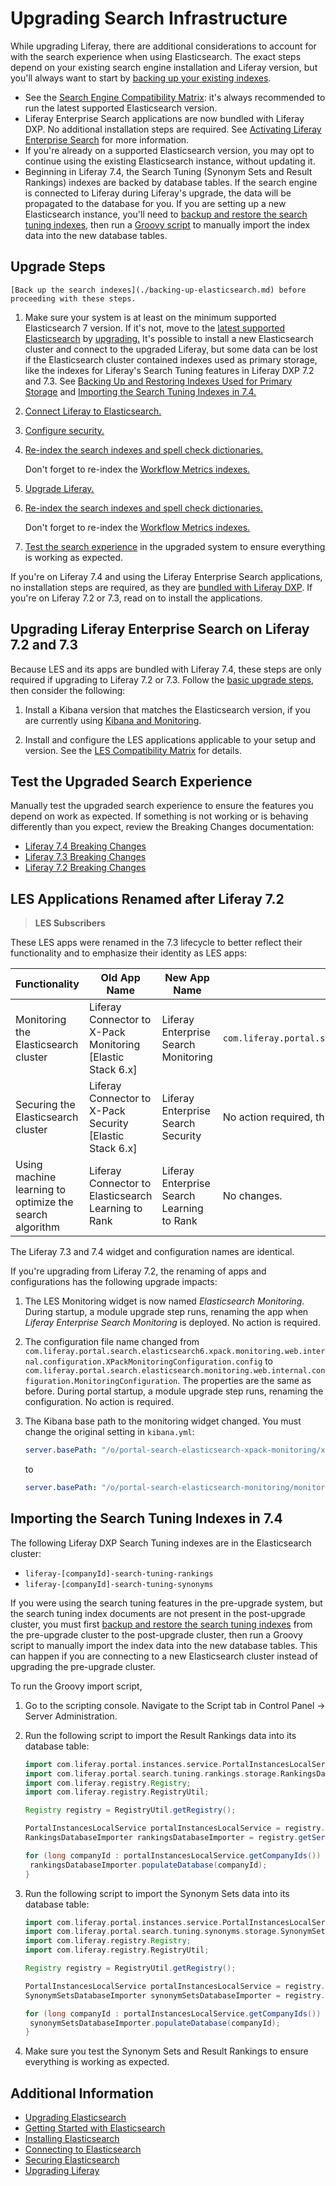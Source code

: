# Upgrading Search Infrastructure

While upgrading Liferay, there are additional considerations to account for with the search experience when using Elasticsearch. The exact steps depend on your existing search engine installation and Liferay version, but you'll always want to start by [backing up your existing indexes](./backing-up-elasticsearch.md).

* See the [Search Engine Compatibility Matrix](https://help.liferay.com/hc/en-us/articles/360016511651): it's always recommended to run the latest supported Elasticsearch version.
* Liferay Enterprise Search applications are now bundled with Liferay DXP. No additional installation steps are required. See [Activating Liferay Enterprise Search](../../../liferay-enterprise-search/activating-liferay-enterprise-search.md) for more information.
* If you're already on a supported Elasticsearch version, you may opt to continue using the existing Elasticsearch instance, without updating it.
* Beginning in Liferay 7.4, the Search Tuning (Synonym Sets and Result Rankings) indexes are backed by database tables. If the search engine is connected to Liferay during Liferay's upgrade, the data will be propagated to the database for you. If you are setting up a new Elasticsearch instance, you'll need to [backup and restore the search tuning indexes](./backing-up-elasticsearch.md), then run a [Groovy script](#importing-the-search-tuning-indexes-in-7-4) to manually import the index data into the new database tables.

## Upgrade Steps

```{important}
[Back up the search indexes](./backing-up-elasticsearch.md) before proceeding with these steps.
```

1. Make sure your system is at least on the minimum supported Elasticsearch 7 version. If it's not, move to the [latest supported Elasticsearch](https://help.liferay.com/hc/en-us/articles/360016511651) by [upgrading.](upgrading-to-elasticsearch-7.md) It's possible to install a new Elasticsearch cluster and connect to the upgraded Liferay, but some data can be lost if the Elasticsearch cluster contained indexes used as primary storage, like the indexes for Liferay's Search Tuning features in Liferay DXP 7.2 and 7.3. See [Backing Up and Restoring Indexes Used for Primary Storage](backing-up-elasticsearch.md#backing-up-and-restoring-indexes-used-for-primary-storage) and [Importing the Search Tuning Indexes in 7.4.](#importing-the-search-tuning-indexes-in-7-4)

1. [Connect Liferay to Elasticsearch.](../connecting-to-elasticsearch.md)

1. [Configure security.](../securing-elasticsearch.md)

1. [Re-index the search indexes and spell check dictionaries.](../../../../installation-and-upgrades/upgrading-liferay/upgrade-basics/post-upgrade-considerations.md)

   Don't forget to re-index the [Workflow Metrics indexes.](../../../../process-automation/workflow/using-workflows/using-workflow-metrics.md#re-indexing-workflow-metrics)

1. [Upgrade Liferay.](../../../../installation-and-upgrades/upgrading-liferay/upgrade-basics/upgrade-overview.md)

1. [Re-index the search indexes and spell check dictionaries.](../../../../installation-and-upgrades/upgrading-liferay/upgrade-basics/post-upgrade-considerations.md)

   Don't forget to re-index the [Workflow Metrics indexes.](../../../../process-automation/workflow/using-workflows/using-workflow-metrics.md#re-indexing-workflow-metrics)

1. [Test the search experience](#test-the-upgraded-search-experience) in the upgraded system to ensure everything is working as expected.

If you're on Liferay 7.4 and using the Liferay Enterprise Search applications, no installation steps are required, as they are [bundled with Liferay DXP](../../../liferay-enterprise-search/activating-liferay-enterprise-search.md). If you're on Liferay 7.2 or 7.3, read on to install the applications.

## Upgrading Liferay Enterprise Search on Liferay 7.2 and 7.3

Because LES and its apps are bundled with Liferay 7.4, these steps are only required if upgrading to Liferay 7.2 or 7.3. Follow the [basic upgrade steps](#upgrading-a-liferay-system-using-elasticsearch-7), then consider the following:

1. Install a Kibana version that matches the Elasticsearch version, if you are currently using [Kibana and Monitoring](../../../liferay-enterprise-search/monitoring-elasticsearch.md).

1. Install and configure the LES applications applicable to your setup and version. See the [LES Compatibility Matrix](https://help.liferay.com/hc/en-us/articles/360016511651#Liferay-Enterprise-Search) for details.


## Test the Upgraded Search Experience

Manually test the upgraded search experience to ensure the features you depend on work as expected. If something is not working or is behaving differently than you expect, review the Breaking Changes documentation:

- [Liferay 7.4 Breaking Changes](./../../../../liferay-internals/reference/7-4-breaking-changes.md)
- [Liferay 7.3 Breaking Changes](./../../../../liferay-internals/reference/7-3-breaking-changes.md)
- [Liferay 7.2 Breaking Changes](./../../../../liferay-internals/reference/7-2-breaking-changes.md)

## LES Applications Renamed after Liferay 7.2

> **LES Subscribers**

These LES apps were renamed in the 7.3 lifecycle to better reflect their functionality and to emphasize their identity as LES apps:

| Functionality | Old App Name | New App Name | 7.2 Configuration File | 7.3/7.4 Configuration File |
| ------------- | ------------ | ------------ |------------ | ------------ |
| Monitoring the Elasticsearch cluster | Liferay Connector to X-Pack Monitoring [Elastic Stack 6.x] | Liferay Enterprise Search Monitoring | `com.liferay.portal.search.elasticsearch6.xpack.monitoring.web.internal.configuration.XPackMonitoringConfiguration.config` | `com.liferay.portal.search.elasticsearch.monitoring.web.internal.configuration.MonitoringConfiguration.config` |
| Securing the Elasticsearch cluster | Liferay Connector to X-Pack Security [Elastic Stack 6.x] | Liferay Enterprise Search Security | No action required, this app is not available for DXP 7.4; features are integrated into the Elasticsearch 7 connector. |
| Using machine learning to optimize the search algorithm | Liferay Connector to Elasticsearch Learning to Rank | Liferay Enterprise Search Learning to Rank | No changes. |

The Liferay 7.3 and 7.4 widget and configuration names are identical.

If you're upgrading from Liferay 7.2, the renaming of apps and configurations has the following upgrade impacts:
1. The LES Monitoring widget is now named *Elasticsearch Monitoring*. During startup, a module upgrade step runs, renaming the app when _Liferay Enterprise Search Monitoring_ is deployed. No action is required.
1. The configuration file name changed from `com.liferay.portal.search.elasticsearch6.xpack.monitoring.web.internal.configuration.XPackMonitoringConfiguration.config` to `com.liferay.portal.search.elasticsearch.monitoring.web.internal.configuration.MonitoringConfiguration`. The properties are the same as before. During portal startup, a module upgrade step runs, renaming the configuration. No action is required.
1. The Kibana base path to the monitoring widget changed. You must change the original setting in `kibana.yml`:

   ```yaml
   server.basePath: "/o/portal-search-elasticsearch-xpack-monitoring/xpack-monitoring-proxy"
   ```

   to

   ```yaml
   server.basePath: "/o/portal-search-elasticsearch-monitoring/monitoring-proxy"
   ```

## Importing the Search Tuning Indexes in 7.4

The following Liferay DXP Search Tuning indexes are in the Elasticsearch cluster: 

* `liferay-[companyId]-search-tuning-rankings`
* `liferay-[companyId]-search-tuning-synonyms`

If you were using the search tuning features in the pre-upgrade system, but the search tuning index documents are not present in the post-upgrade cluster, you must first [backup and restore the search tuning indexes](./backing-up-elasticsearch.md) from the pre-upgrade cluster to the post-upgrade cluster, then run a Groovy script to manually import the index data into the new database tables. This can happen if you are connecting to a new Elasticsearch cluster instead of upgrading the pre-upgrade cluster.

To run the Groovy import script,

1. Go to the scripting console. Navigate to the Script tab in Control Panel &rarr; Server Administration.

1. Run the following script to import the Result Rankings data into its database table:

   ```groovy
   import com.liferay.portal.instances.service.PortalInstancesLocalService;
   import com.liferay.portal.search.tuning.rankings.storage.RankingsDatabaseImporter;
   import com.liferay.registry.Registry;
   import com.liferay.registry.RegistryUtil;
   
   Registry registry = RegistryUtil.getRegistry();
   
   PortalInstancesLocalService portalInstancesLocalService = registry.getServices(PortalInstancesLocalService.class, null)[0];
   RankingsDatabaseImporter rankingsDatabaseImporter = registry.getServices(RankingsDatabaseImporter.class, null)[0];
   
   for (long companyId : portalInstancesLocalService.getCompanyIds()) {
   	rankingsDatabaseImporter.populateDatabase(companyId);
   }
   ```

1. Run the following script to import the Synonym Sets data into its database table:

   ```groovy
   import com.liferay.portal.instances.service.PortalInstancesLocalService;
   import com.liferay.portal.search.tuning.synonyms.storage.SynonymSetsDatabaseImporter;
   import com.liferay.registry.Registry;
   import com.liferay.registry.RegistryUtil;
   
   Registry registry = RegistryUtil.getRegistry();
   
   PortalInstancesLocalService portalInstancesLocalService = registry.getServices(PortalInstancesLocalService.class, null)[0];
   SynonymSetsDatabaseImporter synonymSetsDatabaseImporter = registry.getServices(SynonymSetsDatabaseImporter.class, null)[0];
   
   for (long companyId : portalInstancesLocalService.getCompanyIds()) {
   	synonymSetsDatabaseImporter.populateDatabase(companyId);
   }
   ```

1. Make sure you test the Synonym Sets and Result Rankings to ensure everything is working as expected.

## Additional Information

* [Upgrading Elasticsearch](../getting-started-with-elasticsearch.md)
* [Getting Started with Elasticsearch](../getting-started-with-elasticsearch.md)
* [Installing Elasticsearch](../installing-elasticsearch.md)
* [Connecting to Elasticsearch](../connecting-to-elasticsearch.md)
* [Securing Elasticsearch](../securing-elasticsearch.md)
* [Upgrading Liferay](../../../../installation-and-upgrades/upgrading-liferay/upgrade-basics/upgrade-overview.md)
